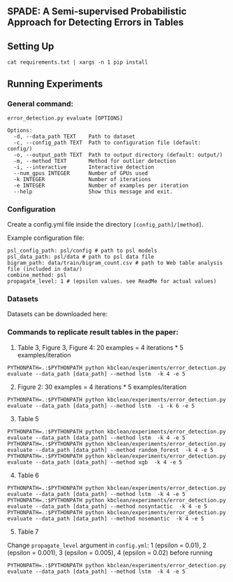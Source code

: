 SPADE: A Semi-supervised Probabilistic Approach for Detecting Errors in Tables
-----------------------------------------------------------------------------
## Setting Up
```
cat requirements.txt | xargs -n 1 pip install
```
## Running Experiments

### General command: 
```
error_detection.py evaluate [OPTIONS]
```
```
Options:
  -d, --data_path TEXT    Path to dataset
  -c, --config_path TEXT  Path to configuration file (default: config/)
  -o, --output_path TEXT  Path to output directory (default: output/)
  -m, --method TEXT       Method for outlier detection
  -i, --interactive       Interactive detection
  --num_gpus INTEGER      Number of GPUs used
  -k INTEGER              Number of iterations
  -e INTEGER              Number of examples per iteration
  --help                  Show this message and exit.
```

### Configuration
Create a config.yml file inside the directory `[config_path]/[method]`.

Example configuration file:
```
psl_config_path: psl/config # path to psl models
psl_data_path: psl/data # path to psl data file
bigram_path: data/train/bigram_count.csv # path to Web table analysis file (included in data/)
combine_method: psl
propagate_level: 1 # (epsilon values. see ReadMe for actual values)
```

### Datasets
Datasets can be downloaded here: 

### Commands to replicate result tables in the paper:
1. Table 3, Figure 3, Figure 4: 20 examples = 4 iterations * 5 examples/iteration
```
PYTHONPATH=.:$PYTHONPATH python kbclean/experiments/error_detection.py evaluate --data_path [data_path] --method lstm  -k 4 -e 5
```

2. Figure 2: 30 examples = 4 iterations * 5 examples/iteration
```
PYTHONPATH=.:$PYTHONPATH python kbclean/experiments/error_detection.py evaluate --data_path [data_path] --method lstm  -i -k 6 -e 5
```

3. Table 5
```
PYTHONPATH=.:$PYTHONPATH python kbclean/experiments/error_detection.py evaluate --data_path [data_path] --method lstm  -k 4 -e 5
PYTHONPATH=.:$PYTHONPATH python kbclean/experiments/error_detection.py evaluate --data_path [data_path] --method random_forest  -k 4 -e 5
PYTHONPATH=.:$PYTHONPATH python kbclean/experiments/error_detection.py evaluate --data_path [data_path] --method xgb  -k 4 -e 5
```

4. Table 6
```
PYTHONPATH=.:$PYTHONPATH python kbclean/experiments/error_detection.py evaluate --data_path [data_path] --method lstm  -k 4 -e 5
PYTHONPATH=.:$PYTHONPATH python kbclean/experiments/error_detection.py evaluate --data_path [data_path] --method nosyntactic  -k 4 -e 5
PYTHONPATH=.:$PYTHONPATH python kbclean/experiments/error_detection.py evaluate --data_path [data_path] --method nosemantic  -k 4 -e 5
```

5. Table 7

Change `propagate_level` argument in `config.yml`: 1 (epsilon = 0.01), 2 (epsilon = 0.001), 3 (epsilon = 0.005), 4 (epsilon = 0.02) before running
```
PYTHONPATH=.:$PYTHONPATH python kbclean/experiments/error_detection.py evaluate --data_path [data_path] --method lstm  -k 4 -e 5
```

